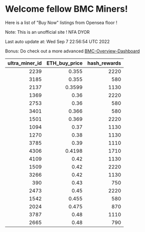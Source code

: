 # Welcome fellow BMC Miners!
Here is a list of "Buy Now" listings from Opensea floor !

Note: This is an unofficial site ! NFA DYOR

Last auto update at: Wed Sep  7 22:56:54 UTC 2022

Bonus: Do check out a more advanced [BMC-Overview-Dashboard](https://dune.com/defifunk/BMC-Overview-Dashboard)


|   ultra_miner_id |   ETH_buy_price |   hash_rewards |
|-----------------:|----------------:|---------------:|
|             2239 |          0.355  |           2220 |
|             3185 |          0.355  |            580 |
|             2137 |          0.3599 |           1130 |
|             1369 |          0.36   |           2220 |
|             2753 |          0.36   |            580 |
|             3401 |          0.366  |            580 |
|             1501 |          0.369  |           2220 |
|             1094 |          0.37   |           1130 |
|             1270 |          0.38   |           1130 |
|             3785 |          0.39   |           1110 |
|             4306 |          0.4198 |           1710 |
|             4109 |          0.42   |           1130 |
|             1509 |          0.42   |           2220 |
|             3266 |          0.42   |           1130 |
|              390 |          0.43   |            750 |
|             2473 |          0.45   |           2220 |
|             1542 |          0.455  |            580 |
|             2024 |          0.475  |            870 |
|             3787 |          0.48   |           1110 |
|             2665 |          0.48   |            790 |